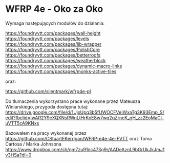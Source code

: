 # WFRP 4e - Oko za Oko

Wymaga następujących modułów do działania: 

https://foundryvtt.com/packages/wall-height
https://foundryvtt.com/packages/levels
https://foundryvtt.com/packages/lib-wrapper
https://foundryvtt.com/packages/PolishCore
https://foundryvtt.com/packages/betterroofs
https://foundryvtt.com/packages/weatherblock
https://foundryvtt.com/packages/dynamic-macro-links
https://foundryvtt.com/packages/monks-active-tiles

oraz:

https://github.com/silentmark/wfrp4e-pl

Do tłumaczenia wykorzystano prace wykonane przez Mateusza Winiarskiego, przygoda dostępna tutaj: https://drive.google.com/file/d/1UjxUpq3b5fUWOCFVeIWxaTg3K93Emp_S/edit?fbclid=IwAR2Y9eXQXNsRWnLtHrKoE8w7wq2qZrncK_gH_zz2EoMaCl-uVTT5cA9KNxs

Bazowałem na pracy wykonanej przez https://github.com/CStuartEKerrigan/WFRP-e4e-4e-FVTT oraz Toma Cartosa / Marka Johnsona https://www.dropbox.com/sh/qm7zu91nc473g9r/AADeAzoL9bGrUkJkJmJ1v3HSa?dl=0
